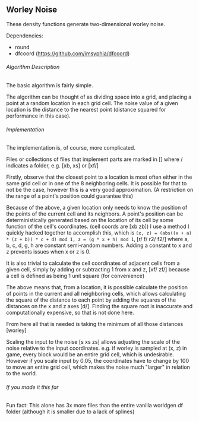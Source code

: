## Worley Noise

These density functions generate two-dimensional worley noise.

Dependencies:
- round
- dfcoord (https://github.com/imsyphia/dfcoord)

###### Algorithm Description

The basic algorithm is fairly simple.

The algorithm can be thought of as dividing space into a grid, and placing a point at a random location in each grid cell.
The noise value of a given location is the distance to the nearest point (distance squared for performance in this case).

###### Implementation

The implementation is, of course, more complicated.

Files or collections of files that implement parts are marked in \[\] where / indicates a folder, e.g. \[xb, xs\] or \[xf/\]

Firstly, observe that the closest point to a location is most often either in the same grid cell or in one of the 8 neighboring cells.
It is possible for that to not be the case, however this is a very good approximation. (A restriction on the range of a point's position could guarantee this)

Because of the above, a given location only needs to know the position of the points of the current cell and its neighbors.
A point's position can be deterministically generated based on the location of its cell by some function of the cell's coordinates. (cell coords are \[xb zb\])
I use a method I quickly hacked together to accomplish this, which is `(x, z) = (abs((x + a) * (z + b)) * c + d) mod 1, z = (g * x + h) mod 1`, \[r/ f/ r2/ f2/\]
where a, b, c, d, g, h are constant semi-random numbers. Adding a constant to x and z prevents issues when x or z is 0.

It is also trivial to calculate the cell coordinates of adjacent cells from a given cell, simply by adding or subtracting 1 from x and z, \[xf/ zf/\]
because a cell is defined as being 1 unit square (for convenience)

The above means that, from a location, it is possible calculate the position of points in the current and all neighboring cells,
which allows calculating the square of the distance to each point by adding the squares of the distances on the x and z axes \[d/\].
Finding the square root is inaccurate and computationally expensive, so that is not done here.

From here all that is needed is taking the minimum of all those distances \[worley\]

Scaling the input to the noise \[s xs zs\] allows adjusting the scale of the noise relative to the input coordinates.
e.g. if worley is sampled at (x, z) in game, every block would be an entire grid cell, which is undesirable.
However if you scale input by 0.05, the coordinates have to change by 100 to move an entire grid cell,
which makes the noise much "larger" in relation to the world.

###### If you made it this far

Fun fact: This alone has 3x more files than the entire vanilla worldgen df folder (although it is smaller due to a lack of splines)